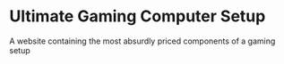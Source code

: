 # Ultimate Gaming Computer Setup
A website containing the most absurdly priced components of a gaming setup
